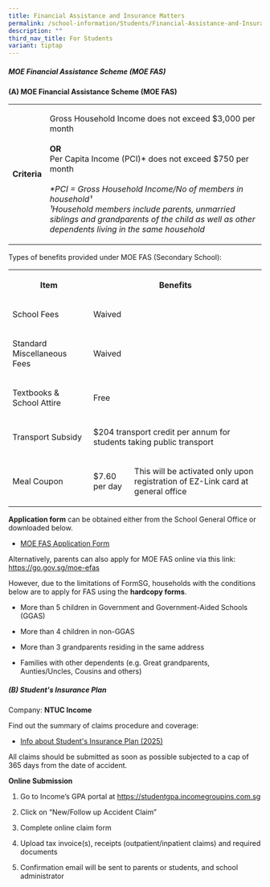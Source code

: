 ```yaml
---
title: Financial Assistance and Insurance Matters
permalink: /school-information/Students/Financial-Assistance-and-Insurance-Matters/
description: ""
third_nav_title: For Students
variant: tiptap
---
```

<h5><strong>MOE Financial Assistance Scheme (MOE FAS)</strong></h5>
<p><strong>(A) MOE Financial Assistance Scheme (MOE FAS)</strong>
</p>
<table style="minWidth: 50px">
<colgroup>
<col>
<col>
</colgroup>
<tbody>
<tr>
<td rowspan="1" colspan="1">
<p><strong>Criteria</strong>
</p>
</td>
<td rowspan="1" colspan="1">
<p>Gross Household Income does not exceed $3,000 per month
<br>
<br><strong>OR</strong>
<br>Per Capita Income (PCI)* does not exceed $750 per month
<br>
<br><em>*PCI = Gross Household Income/No of members in household¹</em>
<br><em>¹Household members include parents, unmarried siblings and grandparents of the child as well as other dependents living in the same household</em>
</p>
</td>
</tr>
</tbody>
</table>
<p>Types of benefits provided under MOE FAS (Secondary School):</p>
<table style="minWidth: 75px">
<colgroup>
<col>
<col>
<col>
</colgroup>
<tbody>
<tr>
<th rowspan="1" colspan="1">
<p><strong>Item</strong>
</p>
</th>
<th rowspan="1" colspan="2">
<p><strong>Benefits</strong>
</p>
</th>
</tr>
<tr>
<td rowspan="1" colspan="1">
<p>School Fees</p>
</td>
<td rowspan="1" colspan="2">
<p>Waived</p>
</td>
</tr>
<tr>
<td rowspan="1" colspan="1">
<p>Standard Miscellaneous Fees</p>
</td>
<td rowspan="1" colspan="2">
<p>Waived</p>
</td>
</tr>
<tr>
<td rowspan="1" colspan="1">
<p>Textbooks &amp; School Attire</p>
</td>
<td rowspan="1" colspan="2">
<p>Free</p>
</td>
</tr>
<tr>
<td rowspan="1" colspan="1">
<p>Transport Subsidy</p>
</td>
<td rowspan="1" colspan="2">
<p>$204 transport credit per annum for students taking public transport</p>
</td>
</tr>
<tr>
<td rowspan="1" colspan="1">
<p>Meal Coupon</p>
</td>
<td rowspan="1" colspan="1">
<p>$7.60 per day</p>
</td>
<td rowspan="1" colspan="1">
<p>This will be activated only upon registration of EZ-Link card at general
office</p>
</td>
</tr>
</tbody>
</table>
<p><strong>Application form</strong>&nbsp;can be obtained either from the
School General Office or downloaded below.</p>
<ul data-tight="true" class="tight">
<li>
<p><a href="/files/MOE_FAS_Application_Form.pdf" rel="noopener nofollow" target="_blank">MOE FAS Application Form</a>
</p>
</li>
</ul>
<p>Alternatively, parents can also apply for MOE FAS online via this link:&nbsp;
<a href="https://go.gov.sg/moe-efas" rel="noopener noreferrer nofollow" target="_blank">https://go.gov.sg/moe-efas</a>
</p>
<p>However, due to the limitations of FormSG, households with the conditions
below are to apply for FAS using the&nbsp;<strong>hardcopy forms</strong>.</p>
<ul data-tight="true" class="tight">
<li>
<p>More than 5 children in Government and Government-Aided Schools (GGAS)</p>
</li>
<li>
<p>More than 4 children in non-GGAS</p>
</li>
<li>
<p>More than 3 grandparents residing in the same address</p>
</li>
<li>
<p>Families with other dependents (e.g. Great grandparents, Aunties/Uncles,
Cousins and others)</p>
</li>
</ul>
<h5><strong>(B) Student's Insurance Plan</strong></h5>
<p>Company:&nbsp;<strong>NTUC Income</strong>
</p>
<p>Find out the summary of claims procedure and coverage:</p>
<ul data-tight="true" class="tight">
<li>
<p><a href="/files/Product_Fact_Sheet__Year_2025_.pdf" rel="noopener nofollow" target="_blank">Info about Student's Insurance Plan (2025)</a>
</p>
</li>
</ul>
<p>All claims should be submitted as soon as possible subjected to a cap
of 365 days from the date of accident.</p>
<p><strong>Online Submission</strong>
</p>
<ol data-tight="true" class="tight">
<li>
<p>Go to Income’s GPA portal at&nbsp;<a href="https://studentgpa.incomegroupins.com.sg" rel="noopener noreferrer nofollow" target="_blank">https://studentgpa.incomegroupins.com.sg</a>
</p>
</li>
<li>
<p>Click on “New/Follow up Accident Claim”</p>
</li>
<li>
<p>Complete online claim form</p>
</li>
<li>
<p>Upload tax invoice(s), receipts (outpatient/inpatient claims) and required
documents</p>
</li>
<li>
<p>Confirmation email will be sent to parents or students, and school administrator</p>
</li>
</ol>
<p></p>